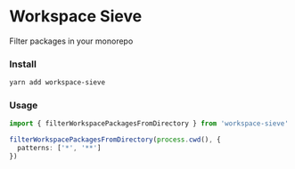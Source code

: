 # Workspace Sieve

Filter packages in your monorepo

### Install

```bash
yarn add workspace-sieve
```

### Usage

```ts
import { filterWorkspacePackagesFromDirectory } from 'workspace-sieve'

filterWorkspacePackagesFromDirectory(process.cwd(), {
  patterns: ['*', '**']
})
```
